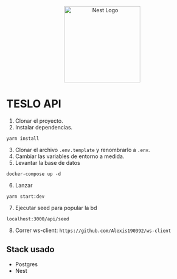 <p align="center">
  <a href="http://nestjs.com/" target="blank"><img src="https://nestjs.com/img/logo-small.svg" width="200" alt="Nest Logo" /></a>
</p>

# TESLO API

1. Clonar el proyecto.
2. Instalar dependencias.
```
yarn install
```
3. Clonar el archivo ```.env.template``` y renombrarlo a ```.env```.
4. Cambiar las variables de entorno a medida.
5. Levantar la base de datos
```
docker-compose up -d
```
6. Lanzar
```
yarn start:dev
```

7. Ejecutar seed para popular la bd
```
localhost:3000/api/seed
```
8. Correr ws-client: ```https://github.com/Alexis190392/ws-client```

## Stack usado
* Postgres
* Nest
